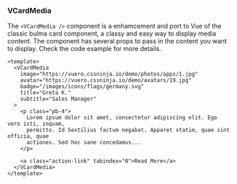 ### VCardMedia

The `<VCardMedia />` component is a enhamcement and port to Vue
of the classic bulma card component, a classy and easy way
to display media content. The component has several props
to pass in the content you want to display.
Check the code example for more details.

<!--code-->

```vue
<template>
  <VCardMedia
    image="https://vuero.cssninja.io/demo/photos/apps/1.jpg"
    avatar="https://vuero.cssninja.io/demo/avatars/19.jpg"
    badge="/images/icons/flags/germany.svg"
    title="Greta K."
    subtitle="Sales Manager"
  >
    <p class="pb-4">
      Lorem ipsum dolor sit amet, consectetur adipiscing elit. Ego vero isti, inquam,
      permitto. Id Sextilius factum negabat. Apparet statim, quae sint officia, quae
      actiones. Sed hoc sane concedamus...
    </p>

    <a class="action-link" tabindex="0">Read More</a>
  </VCardMedia>
</template>
```

<!--/code-->
